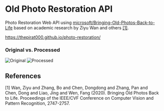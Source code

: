 # Old Photo Restoration API
Photo Restoration Web API using [microsoft/Bringing-Old-Photos-Back-to-Life](https://github.com/microsoft/Bringing-Old-Photos-Back-to-Life) based on academic research by Ziyu Wan and others [[1]](#1).

https://thepirat000.github.io/photo-restoration/

### Original vs. Processed

![Original](https://i.imgur.com/fugWPnt.jpg "Original")
![Processed](https://i.imgur.com/2DlIGMB.jpg "Processed")

## References
<a id="1">[1]</a> 
Wan, Ziyu and Zhang, Bo and Chen, Dongdong and Zhang, Pan and Chen, Dong and Liao, Jing and Wen, Fang (2020). 
Bringing Old Photos Back to Life.
Proceedings of the IEEE/CVF Conference on Computer Vision and Pattern Recognition, 2747-2757.
